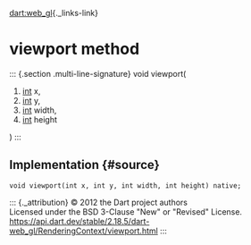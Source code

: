 [dart:web\_gl](../../dart-web_gl/dart-web_gl-library){._links-link}

viewport method
===============

::: {.section .multi-line-signature}
void viewport(

1.  [int](../../dart-core/int-class) x,
2.  [int](../../dart-core/int-class) y,
3.  [int](../../dart-core/int-class) width,
4.  [int](../../dart-core/int-class) height

)
:::

Implementation {#source}
--------------

``` {.language-dart data-language="dart"}
void viewport(int x, int y, int width, int height) native;
```

::: {._attribution}
© 2012 the Dart project authors\
Licensed under the BSD 3-Clause \"New\" or \"Revised\" License.\
<https://api.dart.dev/stable/2.18.5/dart-web_gl/RenderingContext/viewport.html>
:::
